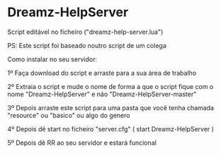 # Dreamz-HelpServer

Script editável no ficheiro ("dreamz-help-server.lua")

PS: Este script foi baseado noutro script de um colega

Como instalar no seu servidor:

1º Faça download do script e arraste para a sua área de trabalho

2º Extraia o script e mude o nome de forma a que o script fique com o nome "Dreamz-HelpServer" e não "Dreamz-HelpServer-master"

3º Depois arraste este script para uma pasta que você tenha chamada "resource" ou "basico" ou algo do genero

4º Depois dê start no ficheiro "server.cfg" ( start Dreamz-HelpServer )

5º Depois dê RR ao seu servidor e estará funcional
